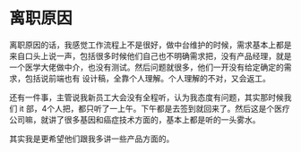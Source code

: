 # 离职原因

离职原因的话，我感觉工作流程上不是很好，做中台维护的时候，需求基本上都是来自口头上说一声，包括很多时候他们自己也不明确需求把，没有产品经理，就是一个医学大佬做中介，也没有测试。然后问题就很多，他们一开没有给定确定的需求，包括说前端也有 设计稿，全靠个人理解。个人理解的不对，又会返工。

还有一件事，主管说我新员工大会没有全程听，认为我态度有问题，其实那时候我们 it 部，4个人把，都只听了一上午。下午都是去签到就回来了。然后这是个医疗公司嘛，就讲了很多基因和癌症技术方面的，基本上都是听的一头雾水。

其实我是更希望他们跟我多讲一些产品方面的。